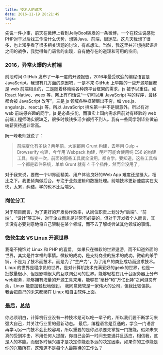 ```yaml
---
title: 技术人的追求
date: 2016-11-19 20:21:49
tags:
---
```


先说一件小事，前天在微博上看到JellyBool转发的一条微博，一个在校生说感觉PHP对于以后找工作没什么优势，想转Java、前端，很迷茫。这几天我想了很多，也上知乎看了很多相关话题的讨论，有点想法。当然，我这里并非想挑起语言之间的战争，我觉得每门语言的出现，自有他存在的道理和可用的空间。

### 2016，异常火爆的大前端
前段时间 GitHub 发布了一年一度的开源报告，2016年最受欢迎的编程语言是 JavaScript。我想有几方面的原因吧，一是本来 GitHub 上早期的一些开源项目都是 web 前端相关的，二是随着移动端各种跨平台框架的需求，js 被予以重任，如 React Native、weex 等，网上有句话说“一切可以用 JavaScript 写的程序，最终都会被 JavaScript 改写”，三是 js 领域各种框架层出不穷，如 vue.js、angular.js、react.js 等，所以 JavaScript 排名第一并不是很意外。所以有对 web 前端感兴趣的同学，js 是必备技能，而事实上国内需求目前对有经验的 web 前端工程师确实很缺乏，很多时候钱多活少都招不到人。我有一些同学刚毕业做前端薪资待遇非常高。
<!-- more -->
阮一峰老师就说了：
>前端变化有多快？两年前，大家都用 Grunt 构建，去年用 Gulp + Browserify 构建，今年用 Webpack 构建，明年可能会使用纯 ES6 的构建工具。每变一次，前面的那些工具就全没用，都白学。要知道，这些工具每一个都是软件系统，单单 Grunt 就有 4 千个插件，然而全没用了。

对于我来说，要做一个UI界面精美、用户体验良好的Web App 难度还是挺大，相比之下，我更倾向做后台，专注于业务逻辑和数据处理。前端技术更新速度实在太快，太累，纠结，学的也不比后端少。

### 岗位分工

对于项目而言，为了更好的开发协作效率，从岗位职责上划分为“后端”、“前端”、“设计”等工种，对于企业而言是非常有必要的，但对于开发者个人而言，其实没有必要刻意地将自己限制在某个领域，而不去了解或尝试其他领域的事情。

### 微软生态 VS Linux 开源世界

我毫不掩饰对 Linux 和 PHP 的喜爱。
如果只在微软的世界遨游，而不知道外面的世界，其实是件幸福的事情。微软的成功，是支持商业的技术的成功。微软的杀手锏，不是为了技术而技术，而是为了“生产力”，为了用户的商业成功而追求技术。Linux 的世界是程序员的世界，是对计算机技术充满爱好的geek的世界，也是一批数量很小、但是影响很大的互联网公司的世界。能够轻松在几十台服务器上分布web服务，能够拥有海量的开源工具来用，能够在“毫秒”和“万亿比特”之间游刃有余，Linux 能更加轻松地做到。
我同意微软是一家伟大的公司，但我比较偏执，我会把自己的未来都赌在 Linux 和自由软件上面。

### 最后，总结

你必须明白，计算机行业没有一种技术是可以吃一辈子的，所以我们要不断学习来强大自己，并关注行业里的最新动态。
最后，编程语言是互通的，学会一门语言再学习另一门技术会比较容易，所以重要的是你必须要先掌握一门技能，假如未来真的受到冲击，不用任何人提醒，你自己会第一时间去变通并且适应，相信我，这是人的本能。而很多时候兴趣才是决定你能走多远的决定因素，如果你的工作能是你的兴趣所在，这难道不是每个人最期待的工作么？
